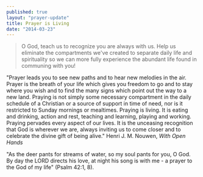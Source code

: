 ```yaml
---
published: true
layout: "prayer-update"
title: Prayer is Living
date: "2014-03-23"
---
```


>O God, teach us to recognize you are always with us.  Help us eliminate the compartments we've created to separate daily life and spirituality so we can more fully experience the abundant life found in communing with you! 

"Prayer leads you to see new paths and to hear new melodies in the air.  Prayer is the breath of your life which gives you freedom to go and to stay where you wish and to find the many signs which point out the way to a new land.  Praying is not simply some necessary compartment in the daily schedule of a Christian or a source of support in time of need, nor is it restricted to Sunday mornings or mealtimes.  Praying is living.  It is eating and drinking, action and rest, teaching and learning, playing and working.  Praying pervades every aspect of our lives.  It is the unceasing recognition that God is wherever we are, always inviting us to come closer and to celebrate the divine gift of being alive."
Henri J. M. Nouwen, *With Open Hands*

"As the deer pants for streams of water, so my soul pants for you, O God.
By day the LORD directs his love, at night his song is with me - a prayer to the God of my life" (Psalm 42:1, 8).